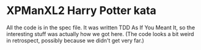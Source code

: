 # XPManXL2 Harry Potter kata

All the code is in the spec file. It was written TDD As If You Meant It,
so the interesting stuff was actually how we got here. (The code looks a
bit weird in retrospect, possibly because we didn't get very far.)
